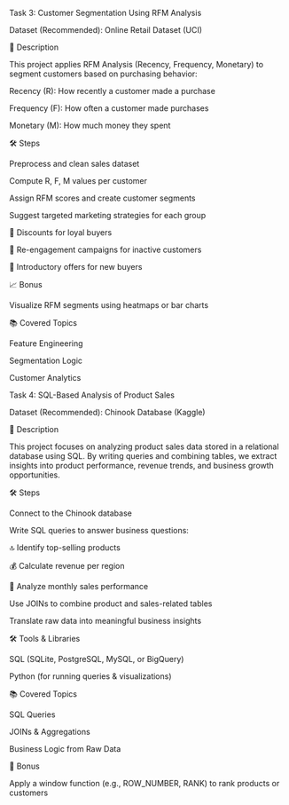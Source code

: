 Task 3: Customer Segmentation Using RFM Analysis

Dataset (Recommended): Online Retail Dataset (UCI)

🔎 Description

This project applies RFM Analysis (Recency, Frequency, Monetary) to segment customers based on purchasing behavior:

Recency (R): How recently a customer made a purchase

Frequency (F): How often a customer made purchases

Monetary (M): How much money they spent

🛠 Steps

Preprocess and clean sales dataset

Compute R, F, M values per customer

Assign RFM scores and create customer segments

Suggest targeted marketing strategies for each group

🎁 Discounts for loyal buyers

🔔 Re-engagement campaigns for inactive customers

🌱 Introductory offers for new buyers

📈 Bonus

Visualize RFM segments using heatmaps or bar charts

📚 Covered Topics

Feature Engineering

Segmentation Logic

Customer Analytics

Task 4: SQL-Based Analysis of Product Sales

Dataset (Recommended): Chinook Database (Kaggle)

🔎 Description

This project focuses on analyzing product sales data stored in a relational database using SQL. By writing queries and combining tables, we extract insights into product performance, revenue trends, and business growth opportunities.

🛠 Steps

Connect to the Chinook database

Write SQL queries to answer business questions:

🔝 Identify top-selling products

💰 Calculate revenue per region

📅 Analyze monthly sales performance

Use JOINs to combine product and sales-related tables

Translate raw data into meaningful business insights

🛠 Tools & Libraries

SQL (SQLite, PostgreSQL, MySQL, or BigQuery)

Python (for running queries & visualizations)

📚 Covered Topics

SQL Queries

JOINs & Aggregations

Business Logic from Raw Data

🎯 Bonus

Apply a window function (e.g., ROW_NUMBER, RANK) to rank products or customers

